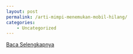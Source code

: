 ```yaml
---
layout: post
permalink: /arti-mimpi-menemukan-mobil-hilang/
categories:
    - Uncategorized
---
```


[Baca Selengkapnya](/02)
